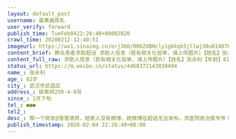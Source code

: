 ```yaml
---
layout: default_post
username: 蛋黄酱炼乳
user_verify: forward
publish_time: TueFeb0422:26:40+08002020
crawl_time: 20200212-12:40:51
imageurl: https://wx1.sinaimg.cn/orj360/006ZdBHcly1gbkqk5jllwj30u014076j.jpg,https://wx3.sinaimg.cn/orj360/006ZdBHcly1gbkqk650i2j30u0140jth.jpg,https://wx3.sinaimg.cn/orj360/006ZdBHcly1gbkqk57ll5j31400u0jw8.jpg,https://wx2.sinaimg.cn/orj360/006ZdBHcly1gbkqk5tyonj30aj0m8js2.jpg
content_brief: 肺炎患者求助超话 求助人信息（若有相关化验单，请上传图片）【姓名】张永利【年龄】82岁【所在城市】武汉市武昌区【所在小区、社区】姚家岭250-4-8号【患病时间】1月下旬【联系方式】●●●【其他紧急联系人】【病情描述】帮一个网友@落落清荷 ，她家人没有微博，她微博在超话无法 ...全文
content_full_raw: 求助人信息（若有相关化验单，请上传图片）【姓名】张永利【年龄】82岁【所在城市】武汉市武昌区【所在小区、社区】姚家岭250-4-8号【患病时间】1月下旬【联系方式】●●●【其他紧急联系人】【病情描述】帮一个网友@落落清荷，她家人没有微博，她微博在超话无法发布。求医院收治我爷爷！我奶奶彭春先确认新冠病毒阳性，一直没等到床位，已于1月31日在家中去世；爷爷张永利，82岁，2月2日鼻咽拭子阳性，发烧7天，到现在也未能入院治疗；孩子（2岁）疑似，2月3日已收入儿童医院住院。我爸爸和叔叔一直照顾我爷爷，今天2月4日我爸爸开始发烧，叔叔也感觉不舒服，但由于爷爷无法收治，他和我叔叔也无法隔离检测！求助事项：希望爷爷能被收住院治疗。目前已向姚家岭社区和街道上报情况，也向市长热线反映情况，只说登记了要等;爷爷已送七医院三次，均没床位。爷爷已经快呼吸不过来了，情况非常糟糕，急需入院！请大家帮忙，先救爷爷吧
status_url: https://m.weibo.cn/status/4468372143838494
name_: 张永利
age_: 82岁
city_: 武汉市武昌区
address_: 姚家岭250-4-8号
since_: 1月下旬
tel_: ●●●
tel2_: 
desc_: 帮一个网友@落落清荷，她家人没有微博，她微博在超话无法发布。求医院收治我爷爷！我奶奶彭春先确认新冠病毒阳性，一直没等到床位，已于1月31日在家中去世；爷爷张永利，82岁，2月2日鼻咽拭子阳性，发烧7天，到现在也未能入院治疗；孩子（2岁）疑似，2月3日已收入儿童医院住院。我爸爸和叔叔一直照顾我爷爷，今天2月4日我爸爸开始发烧，叔叔也感觉不舒服，但由于爷爷无法收治，他和我叔叔也无法隔离检测！求助事项希望爷爷能被收住院治疗。目前已向姚家岭社区和街道上报情况，也向市长热线反映情况，只说登记了要等;爷爷已送七医院三次，均没床位。爷爷已经快呼吸不过来了，情况非常糟糕，急需入院！请大家帮忙，先救爷爷吧
publish_timestamp: 2020-02-04 22:26:40+08:00
---
```

